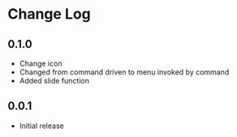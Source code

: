 # Change Log

## 0.1.0
- Change icon
- Changed from command driven to menu invoked by command
- Added slide function

## 0.0.1

- Initial release
